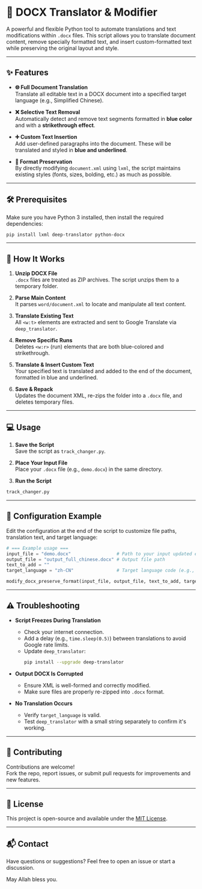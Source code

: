 # 📄 DOCX Translator & Modifier

A powerful and flexible Python tool to automate translations and text modifications within `.docx` files. This script allows you to translate document content, remove specially formatted text, and insert custom-formatted text while preserving the original layout and style.

---

## ✨ Features

- **🌐 Full Document Translation**  
  Translate all editable text in a DOCX document into a specified target language (e.g., Simplified Chinese).

- **❌ Selective Text Removal**  
  Automatically detect and remove text segments formatted in **blue color** and with a **strikethrough effect**.

- **➕ Custom Text Insertion**  
  Add user-defined paragraphs into the document. These will be translated and styled in **blue and underlined**.

- **🧬 Format Preservation**  
  By directly modifying `document.xml` using `lxml`, the script maintains existing styles (fonts, sizes, bolding, etc.) as much as possible.

---

## 🛠️ Prerequisites

Make sure you have Python 3 installed, then install the required dependencies:

```bash
pip install lxml deep-translator python-docx
```

---

## 🚀 How It Works

1. **Unzip DOCX File**  
   `.docx` files are treated as ZIP archives. The script unzips them to a temporary folder.

2. **Parse Main Content**  
   It parses `word/document.xml` to locate and manipulate all text content.

3. **Translate Existing Text**  
   All `<w:t>` elements are extracted and sent to Google Translate via `deep_translator`.

4. **Remove Specific Runs**  
   Deletes `<w:r>` (run) elements that are both blue-colored and strikethrough.

5. **Translate & Insert Custom Text**  
   Your specified text is translated and added to the end of the document, formatted in blue and underlined.

6. **Save & Repack**  
   Updates the document XML, re-zips the folder into a `.docx` file, and deletes temporary files.

---

## 💻 Usage

1. **Save the Script**  
   Save the script as `track_changer.py`.

2. **Place Your Input File**  
   Place your `.docx` file (e.g., `demo.docx`) in the same directory.

3. **Run the Script**

```bash
track_changer.py
```

---

## 🔧 Configuration Example

Edit the configuration at the end of the script to customize file paths, translation text, and target language:

```python
# === Example usage ===
input_file = "demo.docx"                 # Path to your input updated english DOCX file
output_file = "output_full_chinese.docx" # Output file path
text_to_add = ""
target_language = "zh-CN"                # Target language code (e.g., 'en', 'zh-CN', 'es')

modify_docx_preserve_format(input_file, output_file, text_to_add, target_language)
```

---

## ⚠️ Troubleshooting

- **Script Freezes During Translation**  
  - Check your internet connection.
  - Add a delay (e.g., `time.sleep(0.5)`) between translations to avoid Google rate limits.
  - Update `deep_translator`:  
    ```bash
    pip install --upgrade deep-translator
    ```

- **Output DOCX Is Corrupted**  
  - Ensure XML is well-formed and correctly modified.
  - Make sure files are properly re-zipped into `.docx` format.

- **No Translation Occurs**  
  - Verify `target_language` is valid.
  - Test `deep_translator` with a small string separately to confirm it's working.

---

## 🤝 Contributing

Contributions are welcome!  
Fork the repo, report issues, or submit pull requests for improvements and new features.

---

## 📄 License

This project is open-source and available under the [MIT License](LICENSE).

---

## 📬 Contact

Have questions or suggestions? Feel free to open an issue or start a discussion.

May Allah bless you. 
